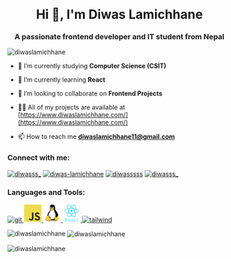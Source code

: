 <h1 align="center">Hi 👋, I'm Diwas Lamichhane</h1>
<h3 align="center">A passionate frontend developer and IT student from Nepal</h3>

<p align="left"> <img src="https://komarev.com/ghpvc/?username=diwaslamichhane&label=Profile%20views&color=0e75b6&style=flat" alt="diwaslamichhane" /> </p>

- 🔭 I’m currently studying **Computer Science (CSIT)**

- 🌱 I’m currently learning **React**

- 👯 I’m looking to collaborate on **Frontend Projects**

- 👨‍💻 All of my projects are available at [https://www.diwaslamichhane.com/](https://www.diwaslamichhane.com/)

- 📫 How to reach me **diwaslamichhane11@gmail.com**

<h3 align="left">Connect with me:</h3>
<p align="left">
<a href="https://twitter.com/diwasss_" target="blank"><img align="center" src="https://raw.githubusercontent.com/rahuldkjain/github-profile-readme-generator/master/src/images/icons/Social/twitter.svg" alt="diwasss_" height="30" width="40" /></a>
<a href="https://linkedin.com/in/diwas-lamichhane" target="blank"><img align="center" src="https://raw.githubusercontent.com/rahuldkjain/github-profile-readme-generator/master/src/images/icons/Social/linked-in-alt.svg" alt="diwas-lamichhane" height="30" width="40" /></a>
<a href="https://fb.com/diwasssss" target="blank"><img align="center" src="https://raw.githubusercontent.com/rahuldkjain/github-profile-readme-generator/master/src/images/icons/Social/facebook.svg" alt="diwasssss" height="30" width="40" /></a>
<a href="https://instagram.com/diwasss_" target="blank"><img align="center" src="https://raw.githubusercontent.com/rahuldkjain/github-profile-readme-generator/master/src/images/icons/Social/instagram.svg" alt="diwasss_" height="30" width="40" /></a>
</p>

<h3 align="left">Languages and Tools:</h3>
<p align="left"> <a href="https://git-scm.com/" target="_blank" rel="noreferrer"> <img src="https://www.vectorlogo.zone/logos/git-scm/git-scm-icon.svg" alt="git" width="40" height="40"/> </a> <a href="https://developer.mozilla.org/en-US/docs/Web/JavaScript" target="_blank" rel="noreferrer"> <img src="https://raw.githubusercontent.com/devicons/devicon/master/icons/javascript/javascript-original.svg" alt="javascript" width="40" height="40"/> </a> <a href="https://www.linux.org/" target="_blank" rel="noreferrer"> <img src="https://raw.githubusercontent.com/devicons/devicon/master/icons/linux/linux-original.svg" alt="linux" width="40" height="40"/> </a> <a href="https://reactjs.org/" target="_blank" rel="noreferrer"> <img src="https://raw.githubusercontent.com/devicons/devicon/master/icons/react/react-original-wordmark.svg" alt="react" width="40" height="40"/> </a> <a href="https://tailwindcss.com/" target="_blank" rel="noreferrer"> <img src="https://www.vectorlogo.zone/logos/tailwindcss/tailwindcss-icon.svg" alt="tailwind" width="40" height="40"/> </a> </p>

<p><img align="left" src="https://github-readme-stats.vercel.app/api/top-langs?username=diwaslamichhane&show_icons=true&locale=en&layout=compact" alt="diwaslamichhane" /></p>

<p>&nbsp;<img align="center" src="https://github-readme-stats.vercel.app/api?username=diwaslamichhane&show_icons=true&locale=en" alt="diwaslamichhane" /></p>

<p><img align="center" src="https://github-readme-streak-stats.herokuapp.com/?user=diwaslamichhane&" alt="diwaslamichhane" /></p>

